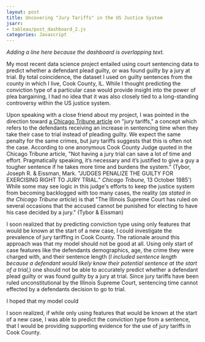 ```yaml
---
layout: post
title: Uncovering "Jury Tariffs" in the US Justice System
jsarr:
- tableau/post_dashboard_2.js
categories: Javascript
---
```


*Adding a line here because the dashboard is overlapping text.*

My most recent data science project entailed using court sentencing data to predict whether a defendant plead guilty, or was found guilty by a jury at trial. By total coincidence, the dataset I used on guilty sentences from the county in which I live, Cook County, IL. While I thought predicting the conviction type of a particular case would provide insight into the power of plea bargaining, I had no idea that it was also closely tied to a long-standing controversy within the US justice system.

Upon speaking with a close friend about my project, I was pointed in the direction toward [a Chicago Tribune article](https://www.chicagotribune.com/news/ct-xpm-1985-10-13-8503090729-story.html) on "jury tariffs," a concept which refers to the defendants receiving an increase in sentencing time when they take their case to trial instead of pleading guilty. We expect the same penalty for the same crimes, but jury tariffs suggests that this is often not the case. According to one anonymous Cook County Judge quoted in the Chicago Tribune article, "Not having a jury trial can save a lot of time and effort. Pragmatically speaking, it’s necessary and it’s justified to give a guy a tougher sentence if he takes more time and burdens the system." (Tybor, Joseph R. & Eissman, Mark. "JUDGES PENALIZE THE GUILTY FOR EXERCISING RIGHT TO JURY TRIAL." *Chicago Tribune,* 13 October 1985') While some may see logic in this judge's efforts to keep the justice system from becoming backlogged with too many cases, the reality (*as stated in the Chicago Tribune article*) is that "The Illinois Supreme Court has ruled on several occasions that the accused cannot be punished for electing to have his case decided by a jury." (Tybor & Eissman)

I soon realized that by predicting conviction type using only features that would be known at the start of a new case, I could investigate the prevalence of jury tariffing in Cook County. The rationale around this approach was that my model should not be good at all. Using only start of case features like the defendants demographics, age, the crime they were charged with, and their sentence length (*I included sentence length because a defendant would likely know their potential sentence at the start of a trial,*) one should not be able to accurately predict whether a defendant plead guilty or was found guilty by a jury at trial. Since jury tariffs have been ruled unconstitutional by the Illinois Supreme Court, sentencing time cannot effected by a defendants decision to go to trial.


I hoped that my model could

I soon realized, if while only using features that would be known at the start of a new case, I was able to predict the conviction type from a sentence, that I would be providing supporting evidence for the use of jury tariffs in Cook County.
